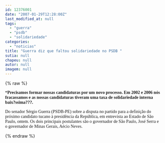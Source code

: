 ```yaml
---
id: 12376001
date: "2007-01-29T12:28:00Z"
last_modified_at: null
tags:
  - "guerra"
  - "psdb"
  - "solidariedade"
categories:
  - "noticias"
title: "Guerra diz que faltou solidariedade no PSDB "
sutia: null
chapeu: null
autor: null
imagem: null
---
```

{% raw %}
<p><P><FONT face=Verdana><STRONG>“Precisamos formar nossas candidaturas por um novo processo. Em 2002 e 2006 nós fracassamos e as nossas candidaturas tiveram uma taxa de solidariedade interna baix?ssima???.&nbsp;</STRONG></FONT></P></p>
<p><P><FONT face=Verdana>Do&nbsp;senador Sérgio Guerra (PSDB-PE) sobre a disputa no partido&nbsp;para a definição do próximo candidato tucano à&nbsp;presidência da República, em entrevista ao Estado de São Paulo, ontem.&nbsp;Os dois&nbsp;principais postulantes são o governador de São Paulo, José Serra&nbsp;e o&nbsp;governador de Minas Gerais, Aécio Neves. &nbsp;&nbsp;&nbsp;</FONT></P> </p>
{% endraw %}